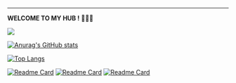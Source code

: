 ---
**WELCOME TO MY HUB !** 🍺🍺🍺

![](https://komarev.com/ghpvc/?username=ByeRose&color=brightgreen)

[![Anurag's GitHub stats](https://github-readme-stats.vercel.app/api?username=ByeRose&hide=contribs,prs&show_icons=true&theme=chartreuse-dark)]()
[^_^]:
  [![Top Langs](https://github-readme-stats.vercel.app/api/top-langs/?username=ByeRose&layout=compact&theme=chartreuse-dark)]()

[![Readme Card](https://github-readme-stats.vercel.app/api/pin/?username=ByeRose&repo=writeups-buuctf&theme=chartreuse-dark)](https://github.com/ByeRose/writeups-buuctf)
[![Readme Card](https://github-readme-stats.vercel.app/api/pin/?username=ByeRose&repo=writeups-adworld&theme=chartreuse-dark)](https://github.com/ByeRose/writeups-adworld)
[![Readme Card](https://github-readme-stats.vercel.app/api/pin/?username=ByeRose&repo=awesome-sec-notes&theme=chartreuse-dark)](https://github.com/ByeRose/awesome-sec-notes)
